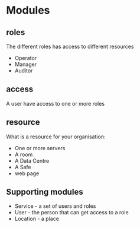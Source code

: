 
# Modules

## roles

The different roles has access to different resources

* Operator
* Manager
* Auditor

## access

A user have access to one or more roles

## resource

What is a resource for your organisation:

* One or more servers
* A room
* A Data Centre
* A Safe
* web page

## Supporting modules

* Service - a set of users and roles
* User - the person that can get access to a role
* Location - a place 

